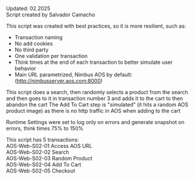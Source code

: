 Updated: 02.2025  
Script created by Salvador Camacho

This script was created with best practices, so it is more resilient, such as:
* Transaction naming
* No add cookies
* No third party
* One validation per transaction
* Think times at the end of each transaction to better simulate user behavior
* Main URL parametrized, Nimbus AOS by default: (http://nimbusserver.aos.com:8000)

This script does a search, then randomly selects a product from the search and then goes to it in transaction number 3 and adds it to the cart to then abandon the cart
The Add To Cart step is "simulated" (it hits a random AOS product image) as there is no http traffic in AOS when adding to the cart
	
Runtime Settings were set to log only on errors and generate snapshot on errors, think times 75% to 150%

This script has 5 transactions:  
AOS-Web-S02-01 Access AOS URL  
AOS-Web-S02-02 Search  
AOS-Web-S02-03 Random Product  
AOS-Web-S02-04 Add To Cart  
AOS-Web-S02-05 Checkout